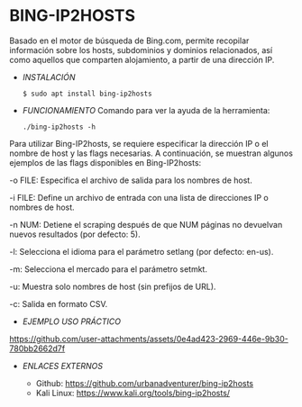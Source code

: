 # **BING-IP2HOSTS**

Basado en el motor de búsqueda de Bing.com, permite recopilar información sobre los hosts, subdominios y dominios relacionados, así como aquellos que comparten alojamiento, a partir de una dirección IP.

- *INSTALACIÓN*

      $ sudo apt install bing-ip2hosts

- *FUNCIONAMIENTO*
Comando para ver la ayuda de la herramienta:

      ./bing-ip2hosts -h

Para utilizar Bing-IP2hosts, se requiere especificar la dirección IP o el nombre de host y las flags necesarias.
A continuación, se muestran algunos ejemplos de las flags disponibles en Bing-IP2hosts:

-o FILE: Especifica el archivo de salida para los nombres de host.

-i FILE: Define un archivo de entrada con una lista de direcciones IP o nombres de host.

-n NUM: Detiene el scraping después de que NUM páginas no devuelvan nuevos resultados (por defecto: 5).

-l: Selecciona el idioma para el parámetro setlang (por defecto: en-us).

-m: Selecciona el mercado para el parámetro setmkt.

-u: Muestra solo nombres de host (sin prefijos de URL).

-c: Salida en formato CSV.


- *EJEMPLO USO PRÁCTICO*



https://github.com/user-attachments/assets/0e4ad423-2969-446e-9b30-780bb2662d7f


- *ENLACES EXTERNOS*

  - Github: https://github.com/urbanadventurer/bing-ip2hosts
  - Kali Linux: https://www.kali.org/tools/bing-ip2hosts/
